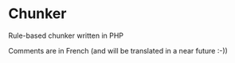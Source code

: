 # Chunker
Rule-based chunker written in PHP

Comments are in French (and will be translated in a near future :-))
